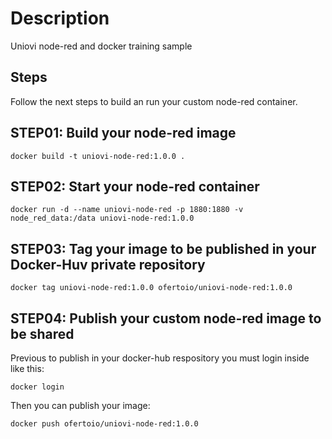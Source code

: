 # Description
Uniovi node-red and docker training sample

## Steps 
Follow the next steps to build an run your custom node-red container.

## STEP01: Build your node-red image
 ```
docker build -t uniovi-node-red:1.0.0 .
 ```

## STEP02: Start your node-red container
 ```
docker run -d --name uniovi-node-red -p 1880:1880 -v node_red_data:/data uniovi-node-red:1.0.0
 ```

## STEP03: Tag your image to be published in your Docker-Huv private repository
```
docker tag uniovi-node-red:1.0.0 ofertoio/uniovi-node-red:1.0.0
 ```

## STEP04: Publish your custom node-red image to be shared
Previous to publish in your docker-hub respository you must login inside like this:
 ```
docker login
 ```

Then you can publish your image:

 ```
docker push ofertoio/uniovi-node-red:1.0.0
 ```